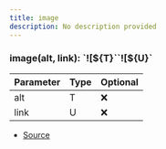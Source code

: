 ```yaml
---
title: image
description: No description provided
---
```



### image(alt, link): \`!\[\$\{T}\`\`!\[\$\{U}\`

| Parameter | Type | Optional |
| ----------- | ----------- | ----------- |
| alt | T | ❌ |
| link | U | ❌ |


- [Source](https://github.com/neplextech/micro-docgen/blob/371ee6a0b1da9f772b4a8da6879190804ab8453b/src/utils/md.ts#L90)